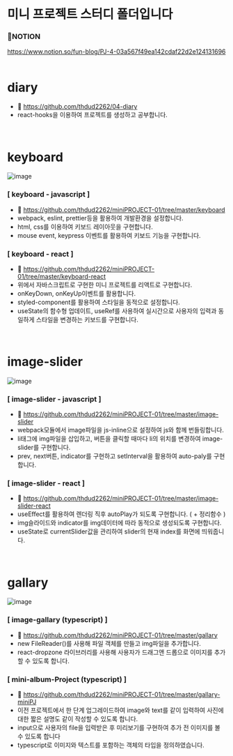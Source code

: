 # 미니 프로젝트 스터디 폴더입니다
### 📕NOTION <br>
https://www.notion.so/fun-blog/PJ-4-03a567f49ea142cdaf22d2e124131696 <br>
<br>

# diary
- 🔎 https://github.com/thdud2262/04-diary
- react-hooks을 이용하여 프로젝트를 생성하고 공부합니다.<br>
<br>

# keyboard
![image](https://user-images.githubusercontent.com/85012454/233993113-8010f9ec-94f2-4db7-988f-e94194a39079.png)
### [ keyboard - javascript ]
- 🔎 https://github.com/thdud2262/miniPROJECT-01/tree/master/keyboard
- webpack, eslint, prettier등을 활용하여 개발환경을 설정합니다.
- html, css를 이용하여 키보드 레이아웃을 구현합니다.
- mouse event, keypress 이벤트를 활용하여 키보드 기능을 구현합니다.

### [ keyboard - react ]
- 🔎 https://github.com/thdud2262/miniPROJECT-01/tree/master/keyboard-react
- 위에서 자바스크립트로 구현한 미니 프로젝트를 리액트로 구현합니다.
- onKeyDown, onKeyUp이벤트를 활용합니다. 
- styled-component를 활용하여 스타일을 동적으로 설정합니다.
- useState의 함수형 업데이트, useRef를 사용하여 실시간으로 사용자의 입력과 동일하게 스타일을 변경하는 키보드를 구현합니다.
<br>

# image-slider
![image](https://user-images.githubusercontent.com/85012454/233810284-7039c23c-d3d9-4b2a-ade0-f99e128c3ee8.png)
### [ image-slider - javascript ]
- 🔎 https://github.com/thdud2262/miniPROJECT-01/tree/master/image-slider
- webpack모듈에서 image파일을 js-inline으로 설정하여 js와 함께 번들링합니다.
- li태그에 img파일을 삽입하고, 버튼을 클릭할 때마다 li의 위치를 변경하여 image-slider를 구현합니다.
- prev, next버튼, indicator를 구현하고 setInterval을 활용하여 auto-paly를 구현합니다.

### [ image-slider - react ]
- 🔎 https://github.com/thdud2262/miniPROJECT-01/tree/master/image-slider-react
- useEffect를 활용하여 렌더링 직후 autoPlay가 되도록 구현합니다. ( + 정리함수 )
- img슬라이드와 indicator를 img데이터에 따라 동적으로 생성되도록 구현합니다.
- useState로 currentSlider값을 관리하여 slider의 현재 index를 화면에 띄워줍니다.
<br>

# gallary
![image](https://user-images.githubusercontent.com/85012454/236586423-7a816b4b-1409-4d3c-9101-f3c28f02c6c8.png)

### [ image-gallary (typescript) ]
- 🔎 https://github.com/thdud2262/miniPROJECT-01/tree/master/gallary
- new FileReader()를 사용해 파일 객체를 만들고 img파일을 추가합니다.
- react-dropzone 라이브러리를 사용해 사용자가 드래그앤 드롭으로 이미지를 추가할 수 있도록 합니다.

### [ mini-album-Project (typescript) ]
- 🔎 https://github.com/thdud2262/miniPROJECT-01/tree/master/gallary-miniPJ
- 이전 프로젝트에서 한 단계 업그레이드하여 image와 text를 같이 입력하여 사진에 대한 짧은 설명도 같이 작성할 수 있도록 합니다.
- input으로 사용자의 file을 입력받은 후 미리보기를 구현하여 추가 전 이미지를 볼 수 있도록 합니다
- typescript로 이미지와 텍스트를 포함하는 객체의 타입을 정의하였습니다.
